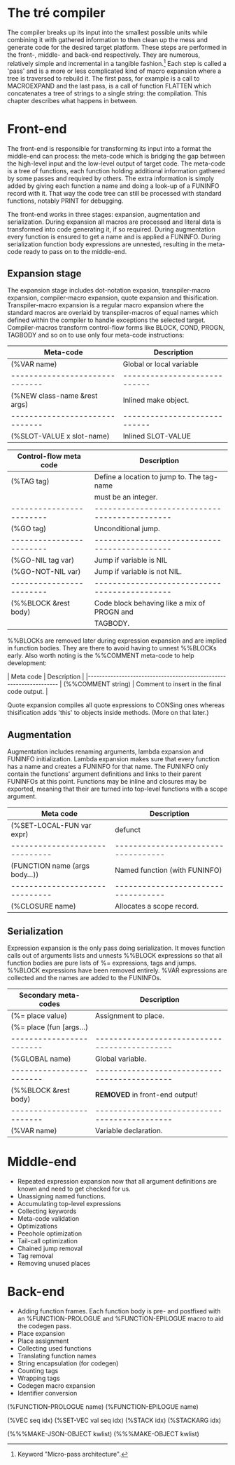 The tré compiler
================

The compiler breaks up its input into the smallest possible units while
combining it with gathered information to then clean up the mess and generate
code for the desired target platform.  These steps are performed in the front-,
middle- and back-end respectively.  They are numerous, relatively simple and
incremental in a tangible fashion.[^1]  Each step is called a 'pass' and is
a more or less complicated kind of macro expansion where a tree is traversed to
rebuild it.  The first pass, for example is a call to MACROEXPAND and the last
pass, is a call of function FLATTEN which concatenates a tree of strings to a
single string: the compilation.  This chapter describes what happens in
between.

[^1]: Keyword "Micro-pass architecture".

# Front-end

The front-end is responsible for transforming its input into a format the
middle-end can process: the meta-code which is bridging the gap between the
high-level input and the low-level output of target code.  The meta-code is a
tree of functions, each function holding additional information gathered by
some passes and required by others.  The extra information is simply added by
giving each function a name and doing a look-up of a FUNINFO record with it.
That way the code tree can still be processed with standard functions, notably
PRINT for debugging.

The front-end works in three stages: expansion, augmentation and serialization.
During expansion all macros are processed and literal data is transformed into
code generating it, if so required.  During augmentation every function is
ensured to get a name and is applied a FUNINFO.  During serialization function
body expressions are unnested, resulting in the meta-code ready to pass on to
the middle-end.

## Expansion stage

The expansion stage includes dot-notation expasion, transpiler-macro expansion,
compiler-macro expansion, quote expansion and thisification.
Transpiler-macro expansion is a regular macro expansion where the standard
macros are overlaid by transpiler-macros of equal names which defined within
the compiler to handle exceptions the selected target.
Compiler-macros transform control-flow forms like BLOCK, COND, PROGN, TAGBODY
and so on to use only four meta-code instructions:

| Meta-code                    | Description                |
|------------------------------|----------------------------|
| (%VAR name)                  | Global or local variable   |
|------------------------------|----------------------------|
| (%NEW class-name &rest args) | Inlined make object.       |
|------------------------------|----------------------------|
| (%SLOT-VALUE x slot-name)    | Inlined SLOT-VALUE         |

| Control-flow meta code | Description                                 |
|------------------------|---------------------------------------------|
| (%TAG tag)             | Define a location to jump to.  The tag-name |
|                        | must be an integer.                         |
|------------------------|---------------------------------------------|
| (%GO tag)              | Unconditional jump.                         |
|------------------------|---------------------------------------------|
| (%GO-NIL tag var)      | Jump if variable is NIL                     |
| (%GO-NOT-NIL var)      | Jump if variable is not NIL.                |
|------------------------|---------------------------------------------|
| (%%BLOCK &rest body)   | Code block behaving like a mix of PROGN and |
|                        | TAGBODY.                                    |

%%BLOCKs are removed later during expression expansion and are implied in
function bodies.  They are there to avoid having to unnest %%BLOCKs early.
Also worth noting is the %%COMMENT meta-code to help development:

| Meta code          | Description                                 |
|-------------------------------------------------------------------
| (%%COMMENT string) | Comment to insert in the final code output. |

Quote expansion compiles all quote expressions to CONSing ones whereas
thisification adds 'this' to objects inside methods.  (More on that later.)

## Augmentation

Augmentation includes renaming arguments, lambda expansion and FUNINFO
initialization.  Lambda expansion makes sure that every function has a name
and creates a FUNINFO for that name.  The FUNINFO only contain the functions'
argument definitions and links to their parent FUNINFOs at this point.
Functions may be inline and closures may be exported, meaning that their are
turned into top-level functions with a scope argument.

| Meta code                    | Description                       |
|------------------------------|-----------------------------------|
| (%SET-LOCAL-FUN var expr)    | defunct                           |
|------------------------------|-----------------------------------|
| (FUNCTION name (args body…)) | Named function (with FUNINFO)     |
|------------------------------|-----------------------------------|
| (%CLOSURE name)              | Allocates a scope record.         |

## Serialization

Expression expansion is the only pass doing serialization.  It moves function
calls out of arguments lists and unnests %%BLOCK expressions so that all
function bodies are pure lists of %= expressions, tags and jumps.  %%BLOCK
expressions have been removed entirely.
%VAR expressions are collected and the names are added to the FUNINFOs.

| Secondary meta-codes   | Description                                 |
|------------------------|---------------------------------------------|
| (%= place value)       | Assignment to place.                        |
| (%= place (fun [args…) |                                             |
|------------------------|---------------------------------------------|
| (%GLOBAL name)         | Global variable.                            |
|------------------------|---------------------------------------------|
| (%%BLOCK &rest body)   | **REMOVED** in front-end output!            |
|------------------------|---------------------------------------------|
| (%VAR name)            | Variable declaration.                       |

# Middle-end

* Repeated expression expansion now that all argument definitions are
  known and need to get checked for us.
* Unassigning named functions.
* Accumulating top-level expressions
* Collecting keywords
* Meta-code validation
* Optimizations
 * Peeohole optimization
 * Tail-call optimization
 * Chained jump removal
 * Tag removal
 * Removing unused places

# Back-end

* Adding function frames.  Each function body is pre- and postfixed with an
  %FUNCTION-PROLOGUE and %FUNCTION-EPILOGUE macro to aid the codegen pass.
 * Place expansion
 * Place assignment
* Collecting used functions
* Translating function names
* String encapsulation (for codegen)
* Counting tags
* Wrapping tags
* Codegen macro expansion
* Identifier conversion

(%FUNCTION-PROLOGUE name)
(%FUNCTION-EPILOGUE name)

(%VEC seq idx)
(%SET-VEC val seq idx)
(%STACK idx)
(%STACKARG idx)

(%%%MAKE-JSON-OBJECT kwlist)
(%%%MAKE-OBJECT kwlist)
